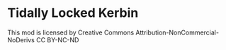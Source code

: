 ﻿# Tidally Locked Kerbin

This mod is licensed by Creative Commons Attribution-NonCommercial-NoDerivs
CC BY-NC-ND
